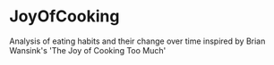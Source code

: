 # JoyOfCooking
Analysis of eating habits and their change over time inspired by Brian Wansink's 'The Joy of Cooking Too Much'
